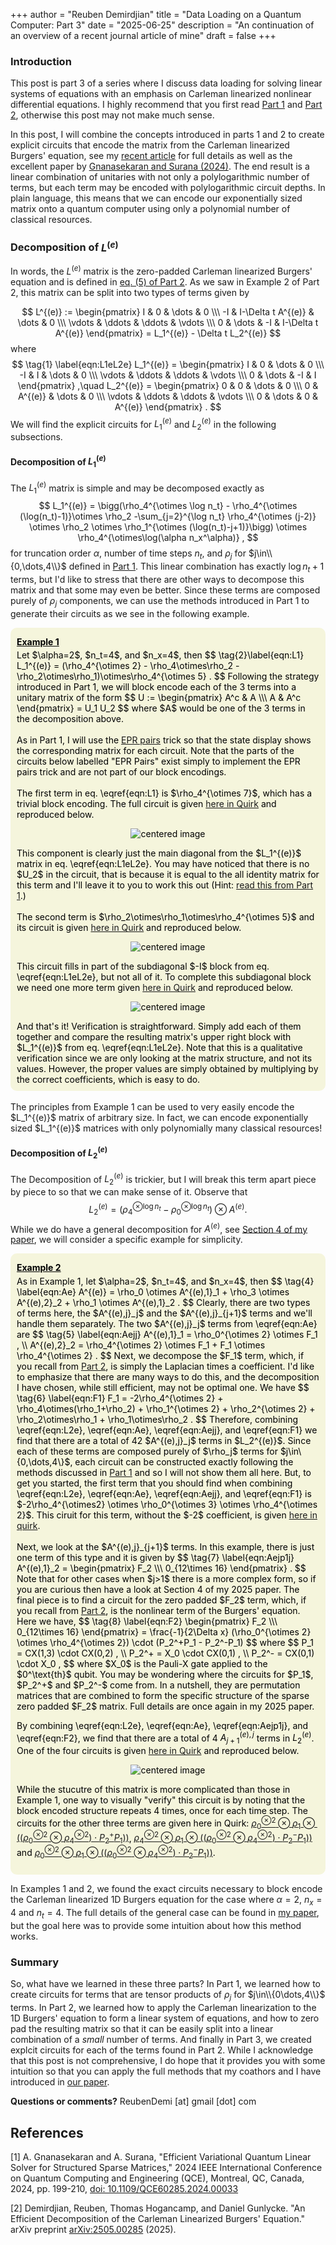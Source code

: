 +++
author = "Reuben Demirdjian"
title = "Data Loading on a Quantum Computer: Part 3"
date = "2025-06-25"
description = "An continuation of an overview of a recent journal article of mine"
draft = false 
+++

<script type="text/x-mathjax-config">
MathJax.Hub.Config({
  tex2jax: {
    inlineMath: [['$','$']],
    displayMath: [['$$','$$']],
    processEscapes: true,
    processEnvironments: true,
    skipTags: ['script', 'noscript', 'style', 'textarea', 'pre'],
    TeX: { equationNumbers: { autoNumber: "AMS" },
         extensions: ["AMSmath.js", "AMSsymbols.js"] }
  }
});
</script>

<script type="text/x-mathjax-config">
  MathJax.Hub.Queue(function() {
    // Fix <code> tags after MathJax finishes running. This is a
    // hack to overcome a shortcoming of Markdown. Discussion at
    // https://github.com/mojombo/jekyll/issues/199
    var all = MathJax.Hub.getAllJax(), i;
    for(i = 0; i < all.length; i += 1) {
        all[i].SourceElement().parentNode.className += ' has-jax';
    }
});
</script>

### Introduction
This post is part 3 of a series where I discuss data loading for solving linear systems of equations with an emphasis on Carleman linearized nonlinear differential equations. I highly recommend that you first read <a href="https://reubendemirdjian.github.io/data_loading_part1/">Part 1</a> and <a href="https://reubendemirdjian.github.io/data_loading_part2/">Part 2</a>, otherwise this post may not make much sense. 

In this post, I will combine the concepts introduced in parts 1 and 2 to create explicit circuits that encode the matrix from the Carleman linearized Burgers' equation, see my [recent article](#2) for full details as well as the excellent paper by [Gnanasekaran and Surana (2024)](#1). The end result is a linear combination of unitaries with not only a polylogarithmic number of terms, but each term may be encoded with polylogarithmic circuit depths. In plain language, this means that we can encode our exponentially sized matrix onto a quantum computer using only a polynomial number of classical resources. 

### Decomposition of $L^{(e)}$
In words, the $L^{(e)}$ matrix is the zero-padded Carleman linearized Burgers' equation and is defined in <a href="https://reubendemirdjian.github.io/data_loading_part2/#mjx-eqn-eqnLe">eq. (5) of Part 2</a>. As we saw in Example 2 of Part 2, this matrix can be split into two types of terms given by

$$
L^{(e)} :=
\begin{pmatrix}
  I  & 0 & \dots & 0 \\\ 
  -I & I-\Delta t A^{(e)} & \dots & 0 \\\
  \vdots & \ddots & \ddots & \vdots \\\
  0  & \dots & -I & I-\Delta t A^{(e)}
  \end{pmatrix}
= L_1^{(e)} - \Delta t L_2^{(e)}
$$
where
$$ \tag{1} \label{eqn:L1eL2e}
L_1^{(e)} = 
\begin{pmatrix}
    I  & 0 & \dots & 0 \\\
    -I & I & \dots & 0 \\\
    \vdots & \ddots & \ddots & \vdots \\\
    0  & \dots & -I & I
\end{pmatrix}
,\quad
L_2^{(e)} = 
\begin{pmatrix}
    0  & 0 & \dots & 0 \\\
    0 & A^{(e)} & \dots & 0 \\\
    \vdots & \ddots & \ddots & \vdots \\\
    0  & \dots & 0 & A^{(e)}
\end{pmatrix} .
$$
We will find the explicit circuits for $L_1^{(e)}$ and $L_2^{(e)}$ in the following subsections.

#### Decomposition of $L_1^{(e)}$
The $L_1^{(e)}$ matrix is simple and may be decomposed exactly as
$$
L_1^{(e)} = \bigg(\rho_4^{\otimes \log n_t} - \rho_4^{\otimes (\log(n_t)-1)}\otimes \rho_2
-\sum_{j=2}^{\log n_t} \rho_4^{\otimes (j-2)} \otimes \rho_2 \otimes \rho_1^{\otimes (\log(n_t)-j+1)}\bigg)
\otimes \rho_4^{\otimes\log(\alpha n_x^\alpha)} ,
$$
for truncation order $\alpha$, number of time steps $n_t$, and $\rho_j$ for $j\in\\{0,\dots,4\\}$ defined in <a href="https://reubendemirdjian.github.io/data_loading_part1/">Part 1</a>. This linear combination has exactly $\log n_t +1$ terms, but I'd like to stress that there are other ways to decompose this matrix and that some may even be better. Since these terms are composed purely of $\rho_j$ components, we can use the methods introduced in Part 1 to generate their circuits as we see in the following example. 

<div style="border-radius: 10px; background: beige; padding: 10px; color: black">
	<h4 style="margin:0.3em 0"><u>Example 1</u></h4> 
	Let $\alpha=2$, $n_t=4$, and $n_x=4$, then 
  $$ \tag{2}\label{eqn:L1}
  L_1^{(e)} = 
  (\rho_4^{\otimes 2} - \rho_4\otimes\rho_2 - \rho_2\otimes\rho_1)\otimes\rho_4^{\otimes 5} .
  $$
  Following the strategy introduced in Part 1, we will block encode each of the 3 terms into a unitary matrix of the form 
  $$
  U := \begin{pmatrix} A^c & A \\\ A & A^c \end{pmatrix} = U_1 U_2
  $$
  where $A$ would be one of the 3 terms in the decomposition above. 
  <br><br>
	As in Part 1, I will use the <a href="https://github.com/Strilanc/Quirk/wiki/How-to-use-Quirk#view-the-unitary-matrix-of-a-circuit-via-the-state-channel-duality">EPR pairs</a> trick so that the state display shows the corresponding matrix for each circuit. Note that the parts of the circuits below labelled "EPR Pairs" exist simply to implement the EPR pairs trick and are not part of our block encodings.
  <br><br>
  The first term in eq. \eqref{eqn:L1} is $\rho_4^{\otimes 7}$, which has a trivial block encoding. The full circuit is given <a href="https://algassert.com/quirk#circuit={%22cols%22:[[%22H%22,%22H%22,%22H%22,%22H%22,%22H%22,%22H%22,%22H%22,%22H%22],[%22%E2%80%A2%22,1,1,1,1,1,1,1,%22X%22],[1,%22%E2%80%A2%22,1,1,1,1,1,1,1,%22X%22],[1,1,%22%E2%80%A2%22,1,1,1,1,1,1,1,%22X%22],[1,1,1,%22%E2%80%A2%22,1,1,1,1,1,1,1,%22X%22],[1,1,1,1,%22%E2%80%A2%22,1,1,1,1,1,1,1,%22X%22],[1,1,1,1,1,%22%E2%80%A2%22,1,1,1,1,1,1,1,%22X%22],[1,1,1,1,1,1,%22%E2%80%A2%22,1,1,1,1,1,1,1,%22X%22],[1,1,1,1,1,1,1,%22%E2%80%A2%22,1,1,1,1,1,1,1,%22X%22],[1,1,1,1,1,1,1,1,1,1,1,1,1,1,1,%22X%22]]}">here in Quirk</a> and reproduced below.  
	<p class="aligncenter">
		<img src="Le1_1.png" alt="centered image" /></p>
	<style>
	.aligncenter {
		text-align: center;
	}
 	</style>	 
  This component is clearly just the main diagonal from the $L_1^{(e)}$ matrix in eq. \eqref{eqn:L1eL2e}. You may have noticed that there is no $U_2$ in the circuit, that is because it is equal to the all identity matrix for this term and I'll leave it to you to work this out (Hint: <a href="https://reubendemirdjian.github.io/data_loading_part1/#:~:text=To%20find%20the%20circuit,example%20to%20illustrate%20this.">read this from Part 1</a>.)
  <br><br>
  The second term is $\rho_2\otimes\rho_1\otimes\rho_4^{\otimes 5}$ and its circuit is given
  <a href="https://algassert.com/quirk#circuit={%22cols%22:[[%22H%22,%22H%22,%22H%22,%22H%22,%22H%22,%22H%22,%22H%22,%22H%22],[%22%E2%80%A2%22,1,1,1,1,1,1,1,%22X%22],[1,%22%E2%80%A2%22,1,1,1,1,1,1,1,%22X%22],[1,1,%22%E2%80%A2%22,1,1,1,1,1,1,1,%22X%22],[1,1,1,%22%E2%80%A2%22,1,1,1,1,1,1,1,%22X%22],[1,1,1,1,%22%E2%80%A2%22,1,1,1,1,1,1,1,%22X%22],[1,1,1,1,1,%22%E2%80%A2%22,1,1,1,1,1,1,1,%22X%22],[1,1,1,1,1,1,%22%E2%80%A2%22,1,1,1,1,1,1,1,%22X%22],[1,1,1,1,1,1,1,%22%E2%80%A2%22,1,1,1,1,1,1,1,%22X%22],[1,1,1,1,1,1,1,1,1,1,1,1,1,%22X%22],[1,1,1,1,1,1,1,1,1,1,1,1,1,%22%E2%80%A2%22,1,%22X%22]]}">here in Quirk</a> and reproduced below.  
	<p class="aligncenter">
		<img src="Le1_2.png" alt="centered image" /></p>
	<style>
	.aligncenter {
		text-align: center;
	}
 	</style>	 
  This circuit fills in part of the subdiagonal $-I$ block from eq. \eqref{eqn:L1eL2e}, but not all of it. To complete this subdiagonal block we need one more term given <a href="https://algassert.com/quirk#circuit={%22cols%22:[[%22H%22,%22H%22,%22H%22,%22H%22,%22H%22,%22H%22,%22H%22,%22H%22],[%22%E2%80%A2%22,1,1,1,1,1,1,1,%22X%22],[1,%22%E2%80%A2%22,1,1,1,1,1,1,1,%22X%22],[1,1,%22%E2%80%A2%22,1,1,1,1,1,1,1,%22X%22],[1,1,1,%22%E2%80%A2%22,1,1,1,1,1,1,1,%22X%22],[1,1,1,1,%22%E2%80%A2%22,1,1,1,1,1,1,1,%22X%22],[1,1,1,1,1,%22%E2%80%A2%22,1,1,1,1,1,1,1,%22X%22],[1,1,1,1,1,1,%22%E2%80%A2%22,1,1,1,1,1,1,1,%22X%22],[1,1,1,1,1,1,1,%22%E2%80%A2%22,1,1,1,1,1,1,1,%22X%22],[1,1,1,1,1,1,1,1,1,1,1,1,1,%22X%22,%22X%22],[1,1,1,1,1,1,1,1,1,1,1,1,1,%22%E2%97%A6%22,%22%E2%80%A2%22,%22X%22]]}">here in Quirk</a> and reproduced below. 
	<p class="aligncenter">
		<img src="Le1_3.png" alt="centered image" /></p>
	<style>
	.aligncenter {
		text-align: center;
	}
 	</style>
  And that's it! Verification is straightforward. Simply add each of them together and compare the resulting matrix's upper right block with $L_1^{(e)}$ from eq. \eqref{eqn:L1eL2e}. Note that this is a qualitative verification since we are only looking at the matrix structure, and not its values. However, the proper values are simply obtained by multiplying by the correct coefficients, which is easy to do.
</div>
<br>
The principles from Example 1 can be used to very easily encode the $L_1^{(e)}$ matrix of arbitrary size. In fact, we can encode exponentially sized $L_1^{(e)}$ matrices with only polynomially many classical resources!

#### Decomposition of $L_2^{(e)}$
The Decomposition of $L_2^{(e)}$ is trickier, but I will break this term apart piece by piece to so that we can make sense of it. Observe that
$$ \tag{3} \label{eqn:L2e}
L_2^{(e)} = (\rho_4^{\otimes \log n_t} - \rho_0^{\otimes \log n_t}) \otimes A^{(e)} .
$$
While we do have a general decomposition for $A^{(e)}$, see [Section 4 of my paper](#2), we will consider a specific example for simplicity.

<div style="border-radius: 10px; background: beige; padding: 10px; color: black">
	<h4 style="margin:0.3em 0"><u>Example 2</u></h4> 
  As in Example 1, let $\alpha=2$, $n_t=4$, and $n_x=4$, then
  $$ \tag{4} \label{eqn:Ae}
  A^{(e)} = \rho_0 \otimes A^{(e),1}_1 + \rho_3 \otimes A^{(e),2}_2 + \rho_1 \otimes A^{(e),1}_2 .
  $$
  Clearly, there are two types of terms here, the $A^{(e),j}_j$ and the $A^{(e),j}_{j+1}$ terms and we'll handle them separately. The two $A^{(e),j}_j$ terms from \eqref{eqn:Ae} are 
  $$ \tag{5} \label{eqn:Aejj}
  A^{(e),1}_1 = \rho_0^{\otimes 2} \otimes F_1 , \\
  A^{(e),2}_2 = \rho_4^{\otimes 2} \otimes F_1 + F_1 \otimes \rho_4^{\otimes 2} .
  $$
  Next, we decompose the $F_1$ term, which, if you recall from <a href="https://reubendemirdjian.github.io/data_loading_part2/">Part 2</a>, is simply the Laplacian times a coefficient. I'd like to emphasize that there are many ways to do this, and the decomposition I have chosen, while still efficient, may not be optimal one. We have
  $$ \tag{6} \label{eqn:F1}
  F_1 = -2\rho_4^{\otimes 2} + \rho_4\otimes(\rho_1+\rho_2) + \rho_1^{\otimes 2} + \rho_2^{\otimes 2} + \rho_2\otimes\rho_1 + \rho_1\otimes\rho_2 .
  $$
  Therefore, combining \eqref{eqn:L2e}, \eqref{eqn:Ae}, \eqref{eqn:Aejj}, and \eqref{eqn:F1} we find that there are a total of 42 $A^{(e),j}_j$ terms in $L_2^{(e)}$. Since each of these terms are composed purely of $\rho_j$ terms for $j\in\{0,\dots,4\}$, each circuit can be constructed exactly following the methods discussed in <a href="https://reubendemirdjian.github.io/data_loading_part1/">Part 1</a> and so I will not show them all here. But, to get you started, the first term that you should find when combining \eqref{eqn:L2e}, \eqref{eqn:Ae}, \eqref{eqn:Aejj}, and \eqref{eqn:F1} is $-2\rho_4^{\otimes2} \otimes \rho_0^{\otimes 3} \otimes \rho_4^{\otimes 2}$. This ciruit for this term, without the $-2$ coefficient, is given <a href="https://algassert.com/quirk#circuit={%22cols%22:[[%22H%22,%22H%22,%22H%22,%22H%22,%22H%22,%22H%22,%22H%22,%22H%22],[%22%E2%80%A2%22,1,1,1,1,1,1,1,%22X%22],[1,%22%E2%80%A2%22,1,1,1,1,1,1,1,%22X%22],[1,1,%22%E2%80%A2%22,1,1,1,1,1,1,1,%22X%22],[1,1,1,%22%E2%80%A2%22,1,1,1,1,1,1,1,%22X%22],[1,1,1,1,%22%E2%80%A2%22,1,1,1,1,1,1,1,%22X%22],[1,1,1,1,1,%22%E2%80%A2%22,1,1,1,1,1,1,1,%22X%22],[1,1,1,1,1,1,%22%E2%80%A2%22,1,1,1,1,1,1,1,%22X%22],[1,1,1,1,1,1,1,%22%E2%80%A2%22,1,1,1,1,1,1,1,%22X%22],[1,1,1,1,1,1,1,1,1,1,%22%E2%97%A6%22,%22%E2%97%A6%22,%22%E2%97%A6%22,1,1,%22X%22]]}">here in quirk</a>. 
  <br><br>
  Next, we look at the $A^{(e),j}_{j+1}$ terms. In this example, there is just one term of this type and it is given by
  $$ \tag{7} \label{eqn:Aejp1j}
  A^{(e),1}_2 = \begin{pmatrix} F_2 \\\ 0_{12\times 16} \end{pmatrix} .
  $$
  Note that for other cases when $j>1$ there is a more complex form, so if you are curious then have a look at Section 4 of my 2025 paper. The final piece is to find a circuit for the zero padded $F_2$ term, which, if you recall from <a href="https://reubendemirdjian.github.io/data_loading_part2/">Part 2</a>, is the nonlinear term of the Burgers' equation. Here we have,
  $$ \tag{8} \label{eqn:F2}
  \begin{pmatrix} F_2 \\\ 0_{12\times 16} \end{pmatrix} = \frac{-1}{2\Delta x} (\rho_0^{\otimes 2} \otimes \rho_4^{\otimes 2}) \cdot (P_2^+P_1 - P_2^-P_1)
  $$
  where
  $$
  P_1 = CX(1,3) \cdot CX(0,2) , \\
  P_2^+ = X_0 \cdot CX(0,1) , \\
  P_2^- = CX(0,1) \cdot X_0 ,
  $$
  where $X_0$ is the Pauli-X gate applied to the $0^\text{th}$ qubit. You may be wondering where the circuits for $P_1$, $P_2^+$ and $P_2^-$ come from. In a nutshell, they are permutation matrices that are combined to form the specific structure of the sparse zero padded $F_2$ matrix. Full details are once again in my 2025 paper. 
  
  By combining \eqref{eqn:L2e}, \eqref{eqn:Ae}, \eqref{eqn:Aejp1j}, and \eqref{eqn:F2}, we find that there are a total of 4 $A^{(e),j}_{j+1}$ terms in $L_2^{(e)}$. One of the four circuits is given <a href="https://algassert.com/quirk#circuit={%22cols%22:[[%22H%22,%22H%22,%22H%22,%22H%22,%22H%22,%22H%22,%22H%22,%22H%22],[%22%E2%80%A2%22,1,1,1,1,1,1,1,%22X%22],[1,%22%E2%80%A2%22,1,1,1,1,1,1,1,%22X%22],[1,1,%22%E2%80%A2%22,1,1,1,1,1,1,1,%22X%22],[1,1,1,%22%E2%80%A2%22,1,1,1,1,1,1,1,%22X%22],[1,1,1,1,%22%E2%80%A2%22,1,1,1,1,1,1,1,%22X%22],[1,1,1,1,1,%22%E2%80%A2%22,1,1,1,1,1,1,1,%22X%22],[1,1,1,1,1,1,%22%E2%80%A2%22,1,1,1,1,1,1,1,%22X%22],[1,1,1,1,1,1,1,%22%E2%80%A2%22,1,1,1,1,1,1,1,%22X%22],[1,1,1,1,1,1,1,1,%22X%22,1,1,1,%22X%22],[1,1,1,1,1,1,1,1,%22%E2%80%A2%22,%22X%22],[1,1,1,1,1,1,1,1,1,%22%E2%80%A2%22,1,%22X%22],[1,1,1,1,1,1,1,1,%22%E2%80%A2%22,1,%22X%22],[1,1,1,1,1,1,1,1,1,1,%22%E2%97%A6%22,%22%E2%97%A6%22,%22%E2%97%A6%22,1,1,%22X%22]]}">here in Quirk</a> and reproduced below.  
	<p class="aligncenter">
		<img src="Lejp1j_term1.png" alt="centered image" /></p>
	<style>
	.aligncenter {
		text-align: center;
	}
 	</style>
  While the stucutre of this matrix is more complicated than those in Example 1, one way to visually "verify" this circuit is by noting that the block encoded structure repeats 4 times, once for each time step. The circuits for the other three terms are given here in Quirk:
  <a href="https://algassert.com/quirk#circuit={%22cols%22:[[%22H%22,%22H%22,%22H%22,%22H%22,%22H%22,%22H%22,%22H%22,%22H%22],[%22%E2%80%A2%22,1,1,1,1,1,1,1,%22X%22],[1,%22%E2%80%A2%22,1,1,1,1,1,1,1,%22X%22],[1,1,%22%E2%80%A2%22,1,1,1,1,1,1,1,%22X%22],[1,1,1,%22%E2%80%A2%22,1,1,1,1,1,1,1,%22X%22],[1,1,1,1,%22%E2%80%A2%22,1,1,1,1,1,1,1,%22X%22],[1,1,1,1,1,%22%E2%80%A2%22,1,1,1,1,1,1,1,%22X%22],[1,1,1,1,1,1,%22%E2%80%A2%22,1,1,1,1,1,1,1,%22X%22],[1,1,1,1,1,1,1,%22%E2%80%A2%22,1,1,1,1,1,1,1,%22X%22],[1,1,1,1,1,1,1,1,%22X%22,1,1,1,%22X%22],[1,1,1,1,1,1,1,1,%22%E2%80%A2%22,%22X%22],[1,1,1,1,1,1,1,1,1,%22%E2%80%A2%22,1,%22X%22],[1,1,1,1,1,1,1,1,%22%E2%80%A2%22,1,%22X%22],[1,1,1,1,1,1,1,1,1,1,%22%E2%97%A6%22,%22%E2%97%A6%22,%22%E2%97%A6%22,%22%E2%97%A6%22,%22%E2%97%A6%22,%22X%22]]}">$\rho_0^{\otimes 2} \otimes \rho_1 \otimes \Big((\rho_0^{\otimes 2} \otimes \rho_4^{\otimes 2})\cdot P_2^+ P_1) \Big)$</a>, 
  <a href="https://algassert.com/quirk#circuit={%22cols%22:[[%22H%22,%22H%22,%22H%22,%22H%22,%22H%22,%22H%22,%22H%22,%22H%22],[%22%E2%80%A2%22,1,1,1,1,1,1,1,%22X%22],[1,%22%E2%80%A2%22,1,1,1,1,1,1,1,%22X%22],[1,1,%22%E2%80%A2%22,1,1,1,1,1,1,1,%22X%22],[1,1,1,%22%E2%80%A2%22,1,1,1,1,1,1,1,%22X%22],[1,1,1,1,%22%E2%80%A2%22,1,1,1,1,1,1,1,%22X%22],[1,1,1,1,1,%22%E2%80%A2%22,1,1,1,1,1,1,1,%22X%22],[1,1,1,1,1,1,%22%E2%80%A2%22,1,1,1,1,1,1,1,%22X%22],[1,1,1,1,1,1,1,%22%E2%80%A2%22,1,1,1,1,1,1,1,%22X%22],[1,1,1,1,1,1,1,1,1,1,1,1,%22X%22],[1,1,1,1,1,1,1,1,%22%E2%80%A2%22,%22X%22],[1,1,1,1,1,1,1,1,%22X%22],[1,1,1,1,1,1,1,1,1,%22%E2%80%A2%22,1,%22X%22],[1,1,1,1,1,1,1,1,%22%E2%80%A2%22,1,%22X%22],[1,1,1,1,1,1,1,1,1,1,%22%E2%97%A6%22,%22%E2%97%A6%22,%22%E2%97%A6%22,1,1,%22X%22]]}">$\rho_4^{\otimes 2} \otimes \rho_1 \otimes \Big((\rho_0^{\otimes 2} \otimes \rho_4^{\otimes 2})\cdot P_2^- P_1) \Big)$</a>
  and
  <a href="https://algassert.com/quirk#circuit={%22cols%22:[[%22H%22,%22H%22,%22H%22,%22H%22,%22H%22,%22H%22,%22H%22,%22H%22],[%22%E2%80%A2%22,1,1,1,1,1,1,1,%22X%22],[1,%22%E2%80%A2%22,1,1,1,1,1,1,1,%22X%22],[1,1,%22%E2%80%A2%22,1,1,1,1,1,1,1,%22X%22],[1,1,1,%22%E2%80%A2%22,1,1,1,1,1,1,1,%22X%22],[1,1,1,1,%22%E2%80%A2%22,1,1,1,1,1,1,1,%22X%22],[1,1,1,1,1,%22%E2%80%A2%22,1,1,1,1,1,1,1,%22X%22],[1,1,1,1,1,1,%22%E2%80%A2%22,1,1,1,1,1,1,1,%22X%22],[1,1,1,1,1,1,1,%22%E2%80%A2%22,1,1,1,1,1,1,1,%22X%22],[1,1,1,1,1,1,1,1,1,1,1,1,%22X%22],[1,1,1,1,1,1,1,1,%22%E2%80%A2%22,%22X%22],[1,1,1,1,1,1,1,1,%22X%22],[1,1,1,1,1,1,1,1,1,%22%E2%80%A2%22,1,%22X%22],[1,1,1,1,1,1,1,1,%22%E2%80%A2%22,1,%22X%22],[1,1,1,1,1,1,1,1,1,1,%22%E2%97%A6%22,%22%E2%97%A6%22,%22%E2%97%A6%22,%22%E2%97%A6%22,%22%E2%97%A6%22,%22X%22]]}">$\rho_0^{\otimes 2} \otimes \rho_1 \otimes \Big((\rho_0^{\otimes 2} \otimes \rho_4^{\otimes 2})\cdot P_2^- P_1) \Big)$</a>.
</div>

In Examples 1 and 2, we found the exact circuits necessary to block encode the Carleman linearized 1D Burgers equation for the case where $\alpha=2$, $n_x=4$ and $n_t=4$. The full details of the general case can be found in [my paper](#2), but the goal here was to provide some intuition about how this method works. 

### Summary
So, what have we learned in these three parts? In Part 1, we learned how to create circuits for terms that are tensor products of $\rho_j$ for $j\in\\{0\dots,4\\}$ terms. In Part 2, we learned how to apply the Carleman linearization to the 1D Burgers' equation to form a linear system of equations, and how to zero pad the resulting matrix so that it can be easily split into a linear combination of a *small* number of terms. And finally in Part 3, we created explcit circuits for each of the terms found in Part 2. While I acknowledge that this post is not comprehensive, I do hope that it provides you with some intuition so that you can apply the full methods that my coathors and I have introduced in [our paper](#2). 

__Questions or comments?__ ReubenDemi [at] gmail [dot] com

## References
<a id="1">[1]</a>
A. Gnanasekaran and A. Surana, "Efficient Variational Quantum Linear Solver for Structured Sparse Matrices," 2024 IEEE International Conference on Quantum Computing and Engineering (QCE), Montreal, QC, Canada, 2024, pp. 199-210, <a href="https://arxiv.org/abs/2404.16991">doi: 10.1109/QCE60285.2024.00033</a>

<a id="2">[2]</a> 
Demirdjian, Reuben, Thomas Hogancamp, and Daniel Gunlycke. "An Efficient Decomposition of the Carleman Linearized Burgers' Equation." arXiv preprint <a href="https://arxiv.org/abs/2505.00285">arXiv:2505.00285</a> (2025).
